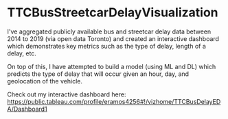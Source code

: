 # TTCBusStreetcarDelayVisualization

I've aggregated publicly available bus and streetcar delay data between 2014 to 2019 (via open data Toronto) and created an interactive dashboard which demonstrates key metrics such as the type of delay, length of a delay, etc.

On top of this, I have attempted to build a model (using ML and DL) which predicts the type of delay that will occur given an hour, day, and geolocation of the vehicle.   

Check out my interactive dashboard here: https://public.tableau.com/profile/eramos4256#!/vizhome/TTCBusDelayEDA/Dashboard1  
